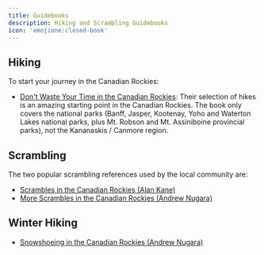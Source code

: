 ```yaml
---
title: Guidebooks
description: Hiking and Scrambling Guidebooks
icon: 'emojione:closed-book'
---
```


## Hiking

To start your journey in the Canadian Rockies:
- [Don't Waste Your Time in the Canadian Rockies](https://www.mec.ca/en/product/5041-091/don%27t-waste-your-time-in-the-canadian-rockies): Their selection of hikes is an amazing starting point in the Canadian Rockies.
  The book only covers the national parks (Banff, Jasper, Kootenay, Yoho and Waterton Lakes national parks, plus Mt. Robson and Mt. Assiniboine provincial parks), not the Kananaskis / Canmore region.

## Scrambling

The two popular scrambling references used by the local community are:
- [Scrambles in the Canadian Rockies (Alan Kane)](https://a.co/d/04zppz97)
- [More Scrambles in the Canadian Rockies (Andrew Nugara)](https://a.co/d/0i6t2ZM8)

## Winter Hiking

- [Snowshoeing in the Canadian Rockies (Andrew Nugara)](https://a.co/d/gD40KlC)